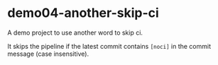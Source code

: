 # demo04-another-skip-ci

A demo project to use another word to skip ci.

It skips the pipeline if the latest commit contains `[noci]` in the commit message (case insensitive).
